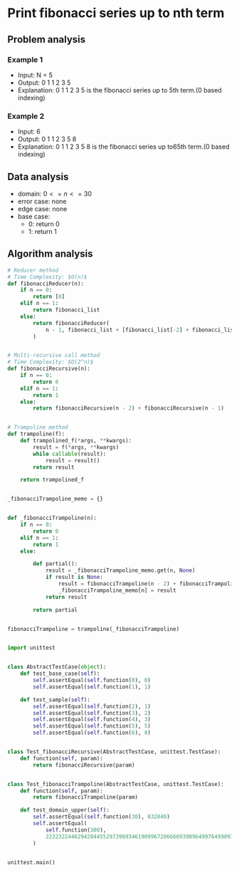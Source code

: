 # Print fibonacci series up to nth term

## Problem analysis

### Example 1

- Input: N = 5
- Output: 0 1 1 2 3 5
- Explanation: 0 1 1 2 3 5 is the fibonacci series up to 5th term.(0 based indexing)

### Example 2

- Input: 6
- Output: 0 1 1 2 3 5 8
- Explanation: 0 1 1 2 3 5 8 is the fibonacci series up to65th term.(0 based indexing)

## Data analysis

- domain: $0 <= n <= 30$
- error case: none
- edge case: none
- base case:
  - 0: return 0
  - 1: return 1

## Algorithm analysis

```python
# Reducer method
# Time Complexity: $O(n)$
def fibonacciReducer(n):
    if n == 0:
        return [0]
    elif n == 1:
        return fibonacci_list
    else:
        return fibonacciReducer(
            n - 1, fibonacci_list + [fibonacci_list[-2] + fibonacci_list[-1]]
        )


# Multi-recursive call method
# Time Complexity: $O(2^n)$
def fibonacciRecursive(n):
    if n == 0:
        return 0
    elif n == 1:
        return 1
    else:
        return fibonacciRecursive(n - 2) + fibonacciRecursive(n - 1)


# Trampoline method
def trampoline(f):
    def trampolined_f(*args, **kwargs):
        result = f(*args, **kwargs)
        while callable(result):
            result = result()
        return result

    return trampolined_f


_fibonacciTrampoline_memo = {}


def _fibonacciTrampoline(n):
    if n == 0:
        return 0
    elif n == 1:
        return 1
    else:

        def partial():
            result = _fibonacciTrampoline_memo.get(n, None)
            if result is None:
                result = fibonacciTrampoline(n - 2) + fibonacciTrampoline(n - 1)
                _fibonacciTrampoline_memo[n] = result
            return result

        return partial


fibonacciTrampoline = trampoline(_fibonacciTrampoline)


import unittest


class AbstractTestCase(object):
    def test_base_case(self):
        self.assertEqual(self.function(0), 0)
        self.assertEqual(self.function(1), 1)

    def test_sample(self):
        self.assertEqual(self.function(2), 1)
        self.assertEqual(self.function(3), 2)
        self.assertEqual(self.function(4), 3)
        self.assertEqual(self.function(5), 5)
        self.assertEqual(self.function(6), 8)


class Test_fibonacciRecursive(AbstractTestCase, unittest.TestCase):
    def function(self, param):
        return fibonacciRecursive(param)


class Test_fibonacciTrampoline(AbstractTestCase, unittest.TestCase):
    def function(self, param):
        return fibonacciTrampoline(param)

    def test_domain_upper(self):
        self.assertEqual(self.function(30), 832040)
        self.assertEqual(
            self.function(300),
            222232244629420445529739893461909967206666939096499764990979600,
        )


unittest.main()
```
